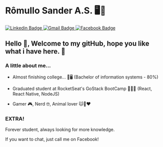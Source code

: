 # Rômullo Sander A.S. 🖥🚀

<a href="https://www.linkedin.com/in/r%C3%B4mullo-sander-27491795/">
  <img alt="Linkedin Badge" src="https://img.shields.io/badge/-Rômullo%20Sander-blue?style=flat-square&logo=Linkedin&logoColor=white&link=https://www.linkedin.com/in/eliasgcf/"/>
</a>
<a href="mailto:romullo_sas@outlook.com">
  <img alt="Gmail Badge" src="https://img.shields.io/badge/-romullo_sas@outlook.com-c14438?style=flat-square&logo=Gmail&logoColor=white&link=mailto:romullo_sas@outlook.com"/>
</a>

<a href="https://www.facebook.com/romullo.sas/">
  <img alt="Facebook Badge" src="https://img.shields.io/badge/-Rômullo%20Sander-blue?style=flat-square&logo=Facebook&logoColor=white&link=https://www.facebook.com/romullo.sas/"/>
</a>

## Hello 👋, Welcome to my gitHub, hope you like what i have here. 🙂

### A little about me...

* Almost finishing college...  📕🖥 (Bachelor of information systems - 80%)

* Graduated student at RocketSeat's GoStack BootCamp 🚀🚀🚀 (React, React Native, NodeJS)

* Gamer 🎮, Nerd 🤓, Animal lover 🐱🐶❤


### EXTRA!

Forever student, always looking for more knowledge.

If you want to chat, just call me on Facebook!
